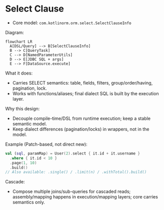 # Select Clause

- Core model: `com.kotlinorm.orm.select.SelectClauseInfo`

Diagram:
```mermaid
flowchart LR
  A[DSL/Query] --> B[SelectClauseInfo]
  B --> C[QueryTask]
  C --> D[NamedParameterUtils]
  D --> E[JDBC SQL + args]
  E --> F[DataSource.execute]
```

What it does:
- Carries SELECT semantics: table, fields, filters, group/order/having, pagination, lock.
- Works with functions/aliases; final dialect SQL is built by the execution layer.

Why this design:
- Decouple compile-time/DSL from runtime execution; keep a stable semantic model.
- Keep dialect differences (pagination/locks) in wrappers, not in the model.

Example (Patch-based, not direct new):
```kotlin
val (sql, paramMap) = User(2).select { it.id + it.username }
  .where { it.id < 10 }
  .page(1, 10)
  .build()
// Also available: .single() / .limit(n) / .withTotal().build()
```

Cascade:
- Compose multiple joins/sub-queries for cascaded reads; assembly/mapping happens in execution/mapping layers; core carries semantics only.
